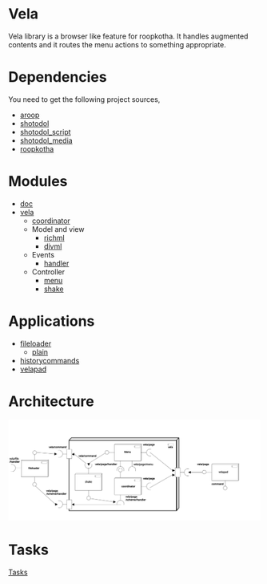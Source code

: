 Vela
======

Vela library is a browser like feature for roopkotha. It handles augmented contents and it routes the menu actions to something appropriate.

Dependencies
============

You need to get the following project sources,

- [aroop](https://github.com/kamanashisroy/aroop)
- [shotodol](https://github.com/kamanashisroy/shotodol)
- [shotodol\_script](https://github.com/kamanashisroy/shotodol_script)
- [shotodol\_media](https://github.com/kamanashisroy/shotodol_media)
- [roopkotha](https://github.com/kamanashisroy/roopkotha)


Modules
========

- [doc](libs/doc)
- [vela](libs/vela)
	- [coordinator](libs/vela/coordinator)
	- Model and view
		- [richml](libs/vela/richml)
		- [divml](libs/vela/divml)
	- Events
		- [handler](libs/vela/handler)
	- Controller
		- [menu](libs/vela/menu)
		- [shake](libs/vela/shake)

Applications
============
- [fileloader](guiapps/fileloader)
	- [plain](guiapps/fileloader/plain)
- [historycommands](guiapps/historycommands)
- [velapad](guiapps/velapad)

Architecture
============

![velapad](docs/diagrams/vela_component.svg)

Tasks
======

[Tasks](TASKS.md)


